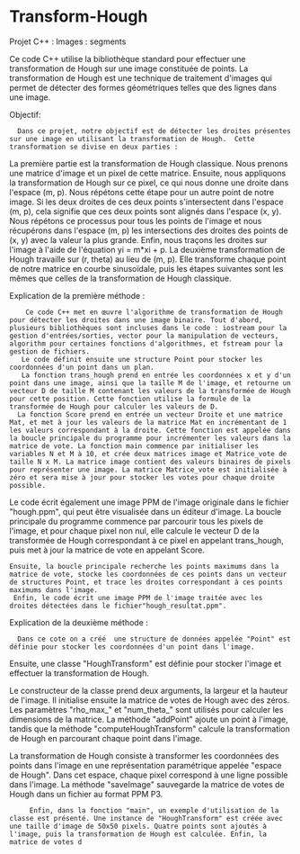 # Transform-Hough
Projet C++ : Images : segments




Ce code C++ utilise la bibliothèque standard pour effectuer une transformation de Hough sur une image constituée de points. La transformation de Hough est une technique de traitement d'images qui permet de détecter des formes géométriques telles que des lignes  dans une image.


Objectif:


      Dans ce projet, notre objectif est de détecter les droites présentes sur une image en utilisant la transformation de Hough.  Cette transformation se divise en deux parties :
La première partie est la transformation de Hough classique. Nous prenons une matrice d'image et un pixel de cette matrice. Ensuite, nous appliquons la transformation de Hough sur ce pixel, ce qui nous donne une droite dans l'espace (m, p). Nous répétons cette étape pour un autre point de notre image. Si les deux droites de ces deux points s'intersectent dans l'espace (m, p), cela signifie que ces deux points sont alignés dans l'espace (x, y). Nous répétons ce processus pour tous les points de l'image et nous récupérons dans l'espace (m, p) les intersections des droites des points de (x, y) avec la valeur la plus grande. Enfin, nous traçons les droites sur l'image à l'aide de l'équation yi = m*xi + p.
La deuxième transformation de Hough travaille sur (r, theta) au lieu de (m, p). Elle transforme chaque point de notre matrice en courbe sinusoïdale, puis les étapes suivantes sont les mêmes que celles de la transformation de Hough classique.


Explication de la première méthode :


        Ce code C++ met en œuvre l'algorithme de transformation de Hough pour détecter les droites dans une image binaire. Tout d'abord, plusieurs bibliothèques sont incluses dans le code : iostream pour la gestion d'entrées/sorties, vector pour la manipulation de vecteurs, algorithm pour certaines fonctions d'algorithmes, et fstream pour la gestion de fichiers.
       Le code définit ensuite une structure Point pour stocker les coordonnées d'un point dans un plan.
       La fonction trans_hough prend en entrée les coordonnées x et y d'un point dans une image, ainsi que la taille M de l'image, et retourne un vecteur D de taille M contenant les valeurs de la transformée de Hough pour cette position. Cette fonction utilise la formule de la transformée de Hough pour calculer les valeurs de D.
      La fonction Score prend en entrée un vecteur Droite et une matrice Mat, et met à jour les valeurs de la matrice Mat en incrémentant de 1 les valeurs correspondant à la droite. Cette fonction est appelée dans la boucle principale du programme pour incrémenter les valeurs dans la matrice de vote. La fonction main commence par initialiser les variables N et M à 10, et crée deux matrices image et Matrice_vote de taille N x M. La matrice image contient des valeurs binaires de pixels pour représenter une image. La matrice Matrice_vote est initialisée à zéro et sera mise à jour pour stocker les votes pour chaque droite possible.
Le code écrit également une image PPM de l'image originale dans le fichier "hough.ppm", qui peut être visualisée dans un éditeur d'image.
     La boucle principale du programme commence par parcourir tous les pixels de l'image, et pour chaque pixel non nul, elle calcule le vecteur D de la transformée de Hough correspondant à ce pixel en appelant trans_hough, puis met à jour la matrice de vote en appelant Score.


    Ensuite, la boucle principale recherche les points maximums dans la matrice de vote, stocke les coordonnées de ces points dans un vecteur de structures Point, et trace les droites correspondant à ces points maximums dans l'image.
     Enfin, le code écrit une image PPM de l'image traitée avec les droites détectées dans le fichier"hough_resultat.ppm".


Explication de la deuxième méthode :




      Dans ce cote on a créé  une structure de données appelée "Point" est définie pour stocker les coordonnées d'un point dans l'image.
 Ensuite, une classe "HoughTransform" est définie pour stocker l'image et effectuer la transformation de Hough.


Le constructeur de la classe prend deux arguments, la largeur et la hauteur de l'image. Il initialise ensuite la matrice de votes de Hough avec des zéros.
 Les paramètres "rho_max_" et "num_theta_" sont utilisés pour calculer les dimensions de la matrice.
 La méthode "addPoint" ajoute un point à l'image, tandis que la méthode "computeHoughTransform" calcule la transformation de Hough en parcourant chaque point dans l'image.


La transformation de Hough consiste à transformer les coordonnées des points dans l'image en une représentation paramétrique appelée "espace de Hough". Dans cet espace, chaque pixel correspond à une ligne possible dans l'image.
 La méthode "saveImage" sauvegarde la matrice de votes de Hough dans un fichier au format PPM P3.


         Enfin, dans la fonction "main", un exemple d'utilisation de la classe est présenté. Une instance de "HoughTransform" est créée avec une taille d'image de 50x50 pixels. Quatre points sont ajoutés à l'image, puis la transformation de Hough est calculée. Enfin, la matrice de votes d
